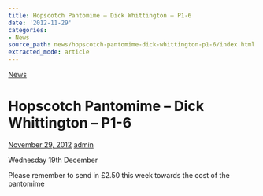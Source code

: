 ```yaml
---
title: Hopscotch Pantomime – Dick Whittington – P1-6
date: '2012-11-29'
categories:
- News
source_path: news/hopscotch-pantomime-dick-whittington-p1-6/index.html
extracted_mode: article
---
```

[News](/news/)

# Hopscotch Pantomime – Dick Whittington – P1-6

[November 29, 2012](/news/hopscotch-pantomime-dick-whittington-p1-6/) [admin](author/admin/)

Wednesday 19th December

Please remember to send in £2.50 this week towards the cost of the pantomime

